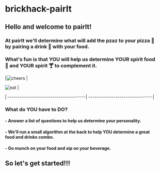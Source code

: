 # brickhack-pairIt
## Hello and welcome to pairIt!

### At pairIt we'll determine what will add the pzaz to your pizza :pizza: by pairing a drink :tropical_drink: with your food.  

### What's fun is that YOU will help us determine YOUR spirit food :poultry_leg: and YOUR spirit :cocktail: to complement it.

|![cheers](https://user-images.githubusercontent.com/20069712/156911404-69ba9409-8a59-4ee4-93d0-0637bcc03896.gif) |

![eat](https://user-images.githubusercontent.com/20069712/156911534-0bbbec25-a5ff-4a0b-b604-f9e9051f4843.gif) |

| ----------------------------------------| ---------------------------------|

### What do YOU have to DO?
#### - Answer a list of questions to help us determine your personality.
#### - We'll run a small algorithm at the back to help YOU determine a great food and drinks combo.
#### - Go munch on your food and sip on your beverage.
## So let's get started!!!
